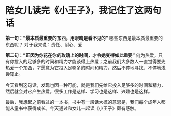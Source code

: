 # 陪女儿读完《小王子》，我记住了这两句话

**第一句：”最本质最重要的东西，用眼睛是看不见的“**
哪些东西是最本质最重要的东西呢？
对于我来说：责任、耐心、爱

**第二句：”正因为你花在你的玫瑰上的时间，才令她变得如此重要“**
何为热爱，只有你投入的足够多的时间和精力才能谈得上热爱；之前我们大多数人一直觉得要先热爱一个东西，才愿意为它投入足够多的时间和精力，然后不停地寻找、不停地浅尝辄止。

今天看到这句话，发现也因一种可能，就是我们先给它投入足够多的时间和精力，然后就会对它产生热爱。很多工作是这样、学习也是这样、兴趣也是这样。

最后，我想起之前看过的一本书，书中有一段话大概的意思是，我们每个成年人都能从童书中获得成长。今天通过和女儿一起读《小王子》颇有感触。
